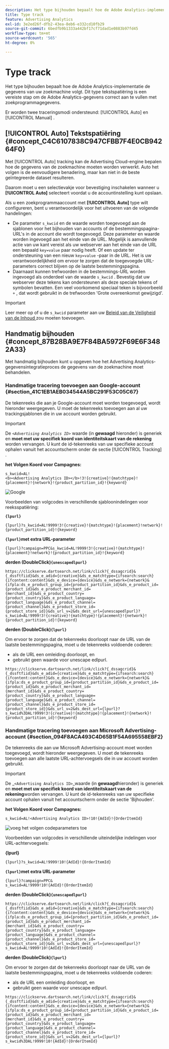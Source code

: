```yaml
---
description: Het type bijhouden bepaalt hoe de Adobe Analytics-implementatie de gegevens van uw zoekmachine volgt. Dit type tekstspatiëring is een vereiste stap om de Adobe Analytics-gegevens correct aan te vullen met zoekprogrammagegevens.
title: Type track
feature: Advertising Analytics
exl-id: 3e2ed26f-dfb2-43ea-8eb6-e332cd10fb29
source-git-commit: 6bedfb9b1333a442bf17cf71dad1e0883b97fd45
workflow-type: tm+mt
source-wordcount: '565'
ht-degree: 0%

---
```


# Type track

Het type bijhouden bepaalt hoe de Adobe Analytics-implementatie de gegevens van uw zoekmachine volgt. Dit type tekstspatiëring is een vereiste stap om de Adobe Analytics-gegevens correct aan te vullen met zoekprogrammagegevens.

<!--

Here is a video overview of how to implement the Advertising Analytics tracking template:

>[!VIDEO](https://video.tv.adobe.com/v/23120/?quality=12)

-->

Er worden twee traceringsmodi ondersteund: [!UICONTROL Auto] en [!UICONTROL Manual] .

## [!UICONTROL Auto] Tekstspatiëring {#concept_C4C6107838C947CFBB7F4E0CB94264F0}

Met [!UICONTROL Auto] tracking kan de Advertising Cloud-engine bepalen hoe de gegevens van de zoekmachine moeten worden verwerkt. Auto het volgen is de eenvoudigere benadering, maar kan niet in de beste geïntegreerde dataset resulteren.

Daarom moet u een selectievakje voor bevestiging inschakelen wanneer u **[!UICONTROL Auto]** selecteert voordat u de accountinstelling kunt opslaan.

Als u een zoekprogrammaaccount met **[!UICONTROL Auto]** type wilt configureren, bent u verantwoordelijk voor het uitvoeren van de volgende handelingen:

* De parameter `s_kwcid` en de waarde worden toegevoegd aan de sjablonen voor het bijhouden van accounts of de bestemmingspagina-URL&#39;s in de account die wordt toegevoegd. Deze parameter en waarde worden ingevoegd aan het einde van de URL. Mogelijk is aanvullende actie van uw kant vereist als uw webserver aan het einde van de URL een bepaald `key=value` paar nodig heeft. Of een update ter ondersteuning van een nieuw `key=value` -paar in de URL. Het is uw verantwoordelijkheid om ervoor te zorgen dat de toegevoegde URL-parameters correct blijven op de laatste bestemmingspagina.
* Daarnaast kunnen trefwoorden in de bestemmings-URL worden ingevoegd als onderdeel van de waarde `s_kwcid` . Bevestig dat uw webserver deze tekens kan ondersteunen als deze speciale tekens of symbolen bevatten. Een veel voorkomend speciaal teken is bijvoorbeeld `+` , dat wordt gebruikt in de trefwoorden &#39;Grote overeenkomst gewijzigd&#39;.

>[!IMPORTANT]
>
>Leer meer op of u de `s_kwcid` parameter aan uw [ Beleid van de Veiligheid van de Inhoud ](https://experienceleague.adobe.com/en/docs/id-service/using/reference/csp) zou moeten toevoegen.

## Handmatig bijhouden {#concept_87B28BA9E7F84BA5972F69E6F3482A33}

Met handmatig bijhouden kunt u opgeven hoe het Advertising Analytics-gegevensintegratieproces de gegevens van de zoekmachine moet behandelen.

### Handmatige tracering toevoegen aan Google-account {#section_41C1EB1AEB034544A5BC291F53C05C67}

De tekenreeks die aan je Google-account moet worden toegevoegd, wordt hieronder weergegeven. U moet de tekenreeks toevoegen aan al uw trackingsjablonen die in uw account worden gebruikt.

>[!IMPORTANT]
>
>De *`<Advertising Analytics ID>`* waarde (in **gewaagd** hieronder) is generiek en **moet met uw specifiek koord van identiteitskaart van de rekening** worden vervangen. U kunt de id-tekenreeks van uw specifieke account ophalen vanuit het accountscherm onder de sectie [!UICONTROL Tracking] .

**het Volgen Koord voor Campagnes:**

```
s_kwcid=AL! 
<b><Advertising Analytics ID></b>!3!{creative}!{matchtype}!{placement}!{network}!{product_partition_id}!{keyword}
```

![ Google ](/help/integrate/c-advertising-analytics/c-adanalytics-workflow/assets/google-account.png)

Voorbeelden van volgcodes in verschillende sjabloonindelingen voor reeksspatiëring:

**`{lpurl}`**

```
{lpurl}?s_kwcid=AL!9999!3!{creative}!{matchtype}!{placement}!network}!{product_partition_id}!{keyword}
```

**`{lpurl}`met extra URL-parameter**

```
{lpurl}?campaign=PPC&s_kwcid=AL!9999!3!{creative}!{matchtype}!{placement}!network}!{product_partition_id}!{keyword}
```

**derden (DoubleClick)`{unescapedlpurl}`**

```
https://clickserve.dartsearch.net/link/click?{_dssagcrid}&{_dssftfiid}&ds_e_adid={creative}&ds_e_matchtype={ifsearch:search}{ifcontent:content}&ds_e_device={device}&ds_e_network={network}&{ifpla:ds_e_product_group_id={product_partition_id}&ds_e_product_id={product_id}&ds_e_product_merchant_id={merchant_id}&ds_e_product_country={product_country}&ds_e_product_language={product_language}&ds_e_product_channel={product_channel}&ds_e_product_store_id={product_store_id}}&ds_url_v=2&ds_dest_url={unescapedlpurl}?s_kwcid=AL!9999!3!{creative}!{matchtype}!{placement}!{network}!{product_partition_id}!{keyword}
```

**derden (DoubleClick)`{lpurl}`**

Om ervoor te zorgen dat de tekenreeks doorloopt naar de URL van de laatste bestemmingspagina, moet u de tekenreeks voldoende coderen:

* als de URL een omleiding doorloopt, en
* gebruikt geen waarde voor unescape edlpurl.


```
https://clickserve.dartsearch.net/link/click?{_dssagcrid}&{_dssftfiid}&ds_e_adid={creative}&ds_e_matchtype={ifsearch:search}{ifcontent:content}&ds_e_device={device}&ds_e_network={network}&{ifpla:ds_e_product_group_id={product_partition_id}&ds_e_product_id={product_id}&ds_e_product_merchant_id={merchant_id}&ds_e_product_country={product_country}&ds_e_product_language={product_language}&ds_e_product_channel={product_channel}&ds_e_product_store_id={product_store_id}}&ds_url_v=2&ds_dest_url={lpurl}?s_kwcid%3DAL!9999!3!{creative}!{matchtype}!{placement}!{network}!{product_partition_id}!{keyword}
```

### Handmatige tracering toevoegen aan Microsoft Advertising-account {#section_094F8ACA493C4D65B1F54A695558EBF2}

De tekenreeks die aan uw Microsoft Advertising-account moet worden toegevoegd, wordt hieronder weergegeven. U moet de tekenreeks toevoegen aan alle laatste URL-achtervoegsels die in uw account worden gebruikt.

>[!IMPORTANT]
>
>De _`<Advertising Analytics ID>`_waarde (in **gewaagd**hieronder) is generiek en **moet met uw specifiek koord van identiteitskaart van de rekening**worden vervangen. U kunt de id-tekenreeks van uw specifieke account ophalen vanuit het accountscherm onder de sectie &#39;Bijhouden&#39;.

**het Volgen Koord voor Campagnes:**

```
s_kwcid=AL!<Advertising Analytics ID>!10!{AdId}!{OrderItemId} 
```

![ voeg het volgen codeparameters ](/help/integrate/c-advertising-analytics/c-adanalytics-workflow/assets/bing-account.png) toe

Voorbeelden van volgcodes in verschillende uiteindelijke indelingen voor URL-achtervoegsels:

**{lpurl}**

```
{lpurl}?s_kwcid=AL!9999!10!{AdId}!{OrderItemId}
```

**`{lpurl}`met extra URL-parameter**

```
{lpurl}?campaign=PPC&
s_kwcid=AL!9999!10!{AdId}!{OrderItemId}
```

**derden (DoubleClick)`{unescapedlpurl}`**

```
https://clickserve.dartsearch.net/link/click?{_dssagcrid}&{_dssftfiid}&ds_e_adid={creative}&ds_e_matchtype={ifsearch:search}{ifcontent:content}&ds_e_device={device}&ds_e_network={network}&{ifpla:ds_e_product_group_id={product_partition_id}&ds_e_product_id={product_id}&ds_e_product_merchant_id={merchant_id}&ds_e_product_country={product_country}&ds_e_product_language={product_language}&ds_e_product_channel={product_channel}&ds_e_product_store_id={product_store_id}}&ds_url_v=2&ds_dest_url={unescapedlpurl}?s_kwcid=AL!9999!10!{AdId}!{OrderItemId}
```

**derden (DoubleClick)`{lpurl}`**

Om ervoor te zorgen dat de tekenreeks doorloopt naar de URL van de laatste bestemmingspagina, moet u de tekenreeks voldoende coderen:

* als de URL een omleiding doorloopt, en
* gebruikt geen waarde voor unescape edlpurl.

```
https://clickserve.dartsearch.net/link/click?{_dssagcrid}&{_dssftfiid}&ds_e_adid={creative}&ds_e_matchtype={ifsearch:search}{ifcontent:content}&ds_e_device={device}&ds_e_network={network}&{ifpla:ds_e_product_group_id={product_partition_id}&ds_e_product_id={product_id}&ds_e_product_merchant_id={merchant_id}&ds_e_product_country={product_country}&ds_e_product_language={product_language}&ds_e_product_channel={product_channel}&ds_e_product_store_id={product_store_id}}&ds_url_v=2&ds_dest_url={lpurl}?s_kwcid%3DAL!9999!10!{AdId}!{OrderItemId}
```
